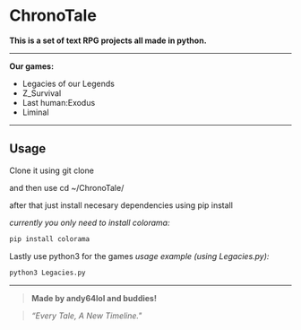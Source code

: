 # **ChronoTale**

**This is a set of text RPG projects all made in python.**

---

**Our games:**

* Legacies of our Legends
* Z_Survival
* Last human:Exodus
* Liminal

---

## Usage

Clone it using git clone

and then use cd ~/ChronoTale/

after that just install necesary dependencies using pip install

*currently you only need to install colorama:*
```bash
pip install colorama
```

Lastly use python3 for the games
*usage example (using Legacies.py):*

```bash
python3 Legacies.py
```

---

> **Made by andy64lol and buddies!**

> *“Every Tale, A New Timeline."*
